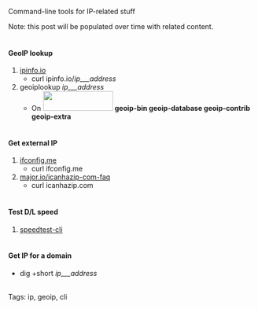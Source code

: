 Command-line tools for IP-related stuff

Note: this post will be populated over time with related content.
<br/><br/>

#### GeoIP lookup
1. [ipinfo.io](http://ipinfo.io)
    * curl ipinfo.io/_ip___address_ 
2. geoiplookup _ip___address_
    * On <img src="https://raw.githubusercontent.com/i90rr/i90rr.github.io/master/resources/img/debian_logo.jpeg" style="width: 142px; height: 40px;"> **geoip-bin geoip-database geoip-contrib geoip-extra**
<br/><br/>

#### Get external IP
1. [ifconfig.me](ifconfig.me)
    * curl ifconfig.me
2. [major.io/icanhazip-com-faq](https://major.io/icanhazip-com-faq/)
    * curl icanhazip.com
<br/><br/>

#### Test D/L speed
1. [speedtest-cli](https://pypi.python.org/pypi/speedtest-cli)
<br/><br/>

#### Get IP for a domain
* dig +short _ip___address_
<br/><br/>

Tags: ip, geoip, cli
